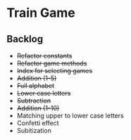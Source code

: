 # Train Game

## Backlog

* ~~Refactor constants~~
* ~~Refactor game methods~~
* ~~Index for selecting games~~
* ~~Addition (1-5)~~
* ~~Full alphabet~~
* ~~Lower case letters~~
* ~~Subtraction~~
* ~~Addition (1-10)~~
* Matching upper to lower case letters
* Confetti effect
* Subitization
